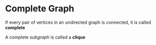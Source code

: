 # Complete Graph
If every pair of vertices in an undirected graph is connected, it is called **complete**

A complete *subgraph* is called a **clique**